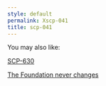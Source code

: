```yaml
---
style: default
permalink: Xscp-041
title: scp-041
---
```

You may also like:

[SCP-630](http://scp-wiki.net/scp-630)

[The Foundation never changes](http://scp-wiki.net/the-foundation-never-changes)

